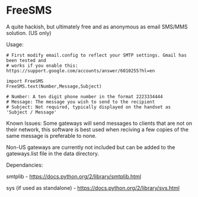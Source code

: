 # FreeSMS
A quite hackish, but ultimately free and as anonymous as email SMS/MMS solution. (US only)

Usage:

    # First modify email.config to reflect your SMTP settings. Gmail has been tested and
    # works if you enable this: https://support.google.com/accounts/answer/6010255?hl=en

    import FreeSMS
    FreeSMS.text(Number,Message,Subject)

    # Number: A ten digit phone number in the format 2223334444
    # Message: The message you wish to send to the recipient
    # Subject: Not required, typically displayed on the handset as 'Subject / Message'

Known Issues:
Some gateways will send messages to clients that are not on their network, this software is best used when reciving a few copies of the same message is preferable to none.

Non-US gateways are currently not included but can be added to the gateways.list file in the data directory.


Dependancies:

smtplib - https://docs.python.org/2/library/smtplib.html

sys (if used as standalone) - https://docs.python.org/2/library/sys.html

